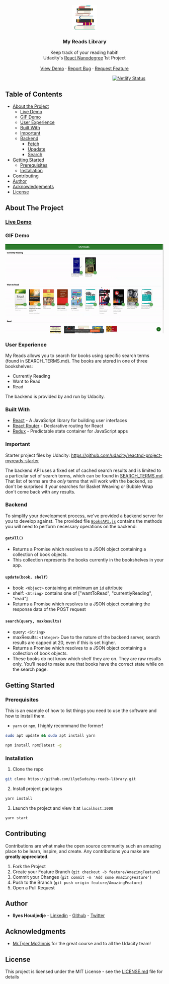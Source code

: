 <p align="center">
  <a href="https://github.com/ilyeSudo/my-reads-library">
    <img src="images/logo.png" alt="Logo" width="80" height="80">
  </a>

  <h3 align="center">My Reads Library</h3>

  <p align="center">
    Keep track of your reading habit!
    <br />
    Udacity's <a href="https://www.udacity.com/course/r eact-nanodegree--nd019">React Nanodegree</a> 1st Project
    <br />
    <br />
    <a href="https://ilyesudo-myreads.netlify.app">View Demo</a>
    ·
    <a href="https://github.com/ilyeSudo/my-reads-library/issues">Report Bug</a>
    ·
    <a href="https://github.com/ilyeSudo/my-reads-library/issues">Request Feature</a>
  </p>
</p>

&emsp; &emsp; &emsp; &emsp; &emsp; &emsp; &emsp; &emsp; &emsp; &emsp; &emsp; &emsp; &emsp; &emsp; &emsp; &emsp; &emsp; &emsp; &emsp; [![Netlify Status](https://api.netlify.com/api/v1/badges/29db1a09-1e39-495d-9c96-3ac14e8cfca9/deploy-status)](https://app.netlify.com/sites/ilyesudo-myreads/deploys)

## Table of Contents

- [About the Project](#about-the-project)
  - [Live Demo](#live-demo)
  - [GIF Demo](#gif-demo)
  - [User Experience](#user-experience)
  - [Built With](#built-with)
  - [Important](#important)
  - [Backend](#backend)
    - [Fetch](#backend)
    - [Upadate](#backend)
    - [Search](#backend)
- [Getting Started](#getting-started)
  - [Prerequisites](#prerequisites)
  - [Installation](#installation)
- [Contributing](#contributing)
- [Author](#author)
- [Acknowledgements](#acknowledgements)
- [License](#license)

## About The Project

### [Live Demo](https://ilyesudo-myreads.netlify.app)

### GIF Demo

![](images/result.gif)

### User Experience

My Reads allows you to search for books using specific search terms (found in SEARCH_TERMS.md). The books are stored in one of three bookshelves:

- Currently Reading
- Want to Read
- Read

The backend is provided by and run by Udacity.

### Built With

- [React](https://www.github.com/facebook/react) - A JavaScript library for building user interfaces
- [React Router](https://github.com/ReactTraining/react-router) - Declarative routing for React
- [Redux](https://github.com/reduxjs/redux) - Predictable state container for JavaScript apps

### Important

Starter project files by Udacity: https://github.com/udacity/reactnd-project-myreads-starter

The backend API uses a fixed set of cached search results and is limited to a particular set of search terms, which can be found in [SEARCH_TERMS.md](SEARCH_TERMS.md). That list of terms are the _only_ terms that will work with the backend, so don't be surprised if your searches for Basket Weaving or Bubble Wrap don't come back with any results.

### Backend

To simplify your development process, we've provided a backend server for you to develop against. The provided file [`BooksAPI.js`](src/Utils/BooksAPI.js) contains the methods you will need to perform necessary operations on the backend:

#### `getAll()`

- Returns a Promise which resolves to a JSON object containing a collection of book objects.
- This collection represents the books currently in the bookshelves in your app.

#### `update(book, shelf)`

- book: `<Object>` containing at minimum an `id` attribute
- shelf: `<String>` contains one of ["wantToRead", "currentlyReading", "read"]
- Returns a Promise which resolves to a JSON object containing the response data of the POST request

#### `search(query, maxResults)`

- query: `<String>`
- maxResults: `<Integer>` Due to the nature of the backend server, search results are capped at 20, even if this is set higher.
- Returns a Promise which resolves to a JSON object containing a collection of book objects.
- These books do not know which shelf they are on. They are raw results only. You'll need to make sure that books have the correct state while on the search page.

## Getting Started

### Prerequisites

This is an example of how to list things you need to use the software and how to install them.

- `yarn` or `npm`, I highly recommand the former!

```sh
sudo apt update && sudo apt install yarn
```

```sh
npm install npm@latest -g
```

### Installation

1. Clone the repo

```sh
git clone https://github.com/ilyeSudo/my-reads-library.git
```

2. Install project packages

```sh
yarn install
```

3. Launch the project and view it at `localhost:3000`

```sh
yarn start
```

## Contributing

Contributions are what make the open source community such an amazing place to be learn, inspire, and create. Any contributions you make are **greatly appreciated**.

1. Fork the Project
2. Create your Feature Branch (`git checkout -b feature/AmazingFeature`)
3. Commit your Changes (`git commit -m 'Add some AmazingFeature'`)
4. Push to the Branch (`git push origin feature/AmazingFeature`)
5. Open a Pull Request

## Author

- **Ilyes Houdjedje** - [Linkedin](https://www.linkedin.com/in/ilyes-houdjedje) - [Github](https://github.com/ilyeSudo) - [Twitter](https://twitter.com/ilyesudo)

## Acknowledgments

- [Mr.Tyler McGinnis](https://twitter.com/tylermcginn) for the great course and to all the Udacity team!

## License

This project is licensed under the MIT License - see the [LICENSE.md](LICENSE.md) file for details
